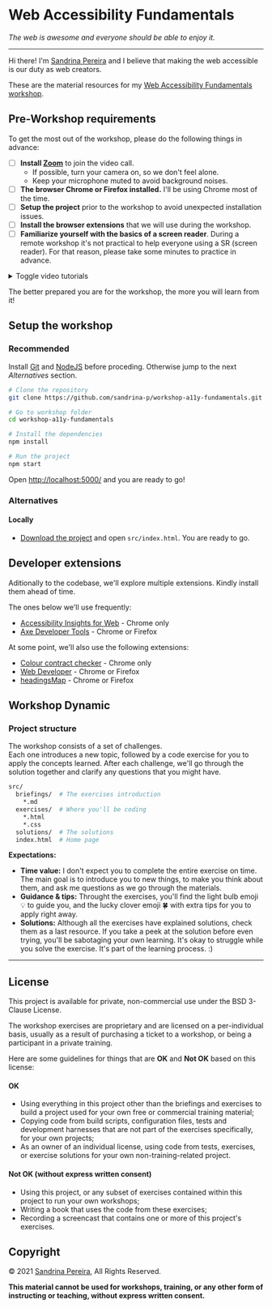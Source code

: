 # Web Accessibility Fundamentals

_The web is awesome and everyone should be able to enjoy it._

---

Hi there! I'm [Sandrina Pereira](https://twitter.com/a_sandrina_p) and I believe that making the web accessible is our duty as web creators.

These are the material resources for my [Web Accessibility Fundamentals workshop](https://www.sandrina-p.net/workshop-a11y/).

## Pre-Workshop requirements

To get the most out of the workshop, please do the following things in advance:

- [ ] **Install [Zoom](http://zoom.com/)** to join the video call.
  - If possible, turn your camera on, so we don't feel alone.
  - Keep your microphone muted to avoid background noises.
- [ ] **The browser Chrome or Firefox installed.** I'll be using Chrome most of the time.
- [ ] **Setup the project** prior to the workshop to avoid unexpected installation issues.
- [ ] **Install the browser extensions** that we will use during the workshop.
- [ ] **Familiarize yourself with the basics of a screen reader**. During a remote workshop it's not practical to help everyone using a SR (screen reader). For that reason, please take some minutes to practice in advance.

<details>
  <summary>Toggle video tutorials</summary>
- Mac: You'll be using VoiceOver. [Watch this VO introduction](https://www.youtube.com/watch?v=5R-6WvAihms&t=198s).
- Windows: Install [NVDA](https://www.nvaccess.org/) and [watch this NVDA introduction](https://www.youtube.com/watch?v=Jao3s_CwdRU).
- Linux: Install [Orca](https://wiki.gnome.org/Projects/Orca) and [watch this Orca introduction](https://www.youtube.com/watch?v=8OWSztc3AtY).
- SR keyboard shortcuts: [VO and NVDA](https://dequeuniversity.com/screenreaders/survival-guide) and [Orca](https://help.gnome.org/users/orca/stable/commands_controlling_orca.html.en).
</details>

The better prepared you are for the workshop, the more you will learn from it!

## Setup the workshop

### Recommended

Install [Git](https://git-scm.com/) and [NodeJS](https://nodejs.org/en/) before proceding. Otherwise jump to the next _Alternatives_ section.

```bash
# Clone the repository
git clone https://github.com/sandrina-p/workshop-a11y-fundamentals.git

# Go to workshop folder
cd workshop-a11y-fundamentals

# Install the dependencies
npm install

# Run the project
npm start
```

Open [http://localhost:5000/](http://localhost:5000/) and you are ready to go!

### Alternatives

#### Locally

- [Download the project](https://github.com/sandrina-p/workshop-a11y-fundamentals/archive/main.zip) and open `src/index.html`. You are ready to go.

## Developer extensions

Aditionally to the codebase, we'll explore multiple extensions. Kindly install them ahead of time.

The ones below we'll use frequently:

- [Accessibility Insights for Web](https://accessibilityinsights.io/en/downloads/) - Chrome only
- [Axe Developer Tools](https://www.deque.com/axe/browser-extensions/) - Chrome or Firefox

At some point, we'll also use the following extensions:

- [Colour contract checker](https://colourcontrast.cc/) - Chrome only
- [Web Developer](https://chrispederick.com/work/web-developer/) - Chrome or Firefox
- [headingsMap](https://www.learningapps.co.uk/moodle/xertetoolkits/play.php?template_id=1309#page1section3) - Chrome or Firefox

## Workshop Dynamic

### Project structure

The workshop consists of a set of challenges.  
Each one introduces a new topic, followed by a code exercise for you to apply the concepts learned.
After each challenge, we'll go through the solution together and clarify any questions that you might have.

```bash
src/
  briefings/  # The exercises introduction
    *.md
  exercises/  # Where you'll be coding
    *.html
    *.css
  solutions/  # The solutions
  index.html  # Home page
```

**Expectations:**

- **Time value:** I don't expect you to complete the entire exercise on time. The main goal is to introduce you to new things, to make you think about them, and ask me questions as we go through the materials.
- **Guidance & tips:** Throught the exercises, you'll find the light bulb emoji 💡 to guide you, and the lucky clover emoji 🍀 with extra tips for you to apply right away.
- **Solutions:** Although all the exercises have explained solutions, check them as a last resource. If you take a peek at the solution before even trying, you'll be sabotaging your own learning. It's okay to struggle while you solve the exercise. It's part of the learning process. :)

---

## License

This project is available for private, non-commercial use under the BSD 3-Clause License.

The workshop exercises are proprietary and are licensed on a per-individual basis,
usually as a result of purchasing a ticket to a workshop, or being a participant
in a private training.

Here are some guidelines for things that are **OK** and **Not OK** based on this license:

#### OK

- Using everything in this project other than the briefings and exercises
  to build a project used for your own free or commercial training material;
- Copying code from build scripts, configuration files, tests and development
  harnesses that are not part of the exercises specifically, for your own projects;
- As an owner of an individual license, using code from tests, exercises, or
  exercise solutions for your own non-training-related project.

#### Not OK (without express written consent)

- Using this project, or any subset of exercises contained within this project to run your own workshops;
- Writing a book that uses the code from these exercises;
- Recording a screencast that contains one or more of this project's exercises.

## Copyright

&copy; 2021 [Sandrina Pereira](https://www.sandrina-p.net/), All Rights Reserved.

**This material cannot be used for workshops, training, or any other form of instructing or teaching, without express written consent.**
